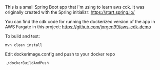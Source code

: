This is a small Spring Boot app that I'm using to learn aws cdk.
It was originally created with the Spring initializr: https://start.spring.io/

You can find the cdk code for running the dockerized version of the
app in AWS Fargate in this project: https://github.com/jorgen99/aws-cdk-demo

To build and test:

    mvn clean install

Edit dockerimage.config and push to your docker repo

    ./dockerBuildAndPush
